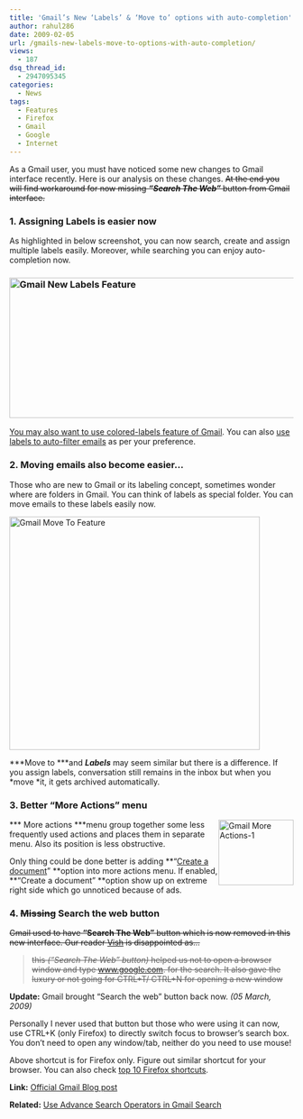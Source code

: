 ```yaml
---
title: 'Gmail’s New ‘Labels’ & ‘Move to’ options with auto-completion'
author: rahul286
date: 2009-02-05
url: /gmails-new-labels-move-to-options-with-auto-completion/
views:
  - 187
dsq_thread_id:
  - 2947095345
categories:
  - News
tags:
  - Features
  - Firefox
  - Gmail
  - Google
  - Internet
---
```

As a Gmail user, you must have noticed some new changes to Gmail interface recently. Here is our analysis on these changes. <span style="text-decoration: line-through">At the end you will find workaround for now missing <strong><em>&#8220;Search The Web&#8221; </em></strong>button from Gmail interface.</span>

### 1. Assigning Labels is easier now

As highlighted in below screenshot, you can now search, create and assign multiple labels easily. Moreover, while searching you can enjoy auto-completion now.

### [<img class="wp-image-53552" style="border-top-width: 0px;border-left-width: 0px;border-bottom-width: 0px;border-right-width: 0px" src="http://cdn.devilsworkshop.org/files/2009/02/gmailnewlabelsfeature-thumb.png" border="0" alt="Gmail New Labels Feature" width="546" height="249" />][1]

[You may also want to use colored-labels feature of Gmail][2]. You can also [use labels to auto-filter emails][3] as per your preference.

### 2. Moving emails also become easier…

Those who are new to Gmail or its labeling concept, sometimes wonder where are folders in Gmail. You can think of labels as special folder. You can move emails to these labels easily now.

[<img style="border-top-width: 0px;border-left-width: 0px;border-bottom-width: 0px;border-right-width: 0px" src="http://cdn.devilsworkshop.org/files/2009/02/gmailmovetofeature-thumb.png" border="0" alt="Gmail Move To Feature" width="444" height="414" />][4]

***Move to ***and ***Labels*** may seem similar but there is a difference. If you assign labels, conversation still remains in the inbox but when you *move *it, it gets archived automatically.

### 3. Better “More Actions” menu

***[<img style="border-top-width: 0px;border-left-width: 0px;border-bottom-width: 0px;margin-left: 0px;margin-right: 0px;border-right-width: 0px" src="http://cdn.devilsworkshop.org/files/2009/02/gmailmoreactions1-thumb.png" border="0" alt="Gmail More Actions-1" width="133" height="116" align="right" />][5] More actions ***menu group together some less frequently used actions and places them in separate menu. Also its position is less obstructive.

Only thing could be done better is adding **“[Create a document][6]” **option into more actions menu. If enabled, **“Create a document” **option show up on extreme right side which go unnoticed because of ads.

### 4. <span style="text-decoration: line-through">Missing</span> Search the web button

<span style="text-decoration: line-through">Gmail used to have <strong>&#8220;Search The Web&#8221;</strong> button which is now removed in this new interface. Our reader <a href="http://devilsworkshop.org/10-best-firefox-shortcuts-you-must-know/">Vish</a> is disappointed as…</span>

> <span style="text-decoration: line-through">this <em>(&#8220;Search The Web&#8221; button)</em> helped us not to open a browser window and type www.google.com. for the search. It also gave the luxury or not going for CTRL+T/ CTRL+N for opening a new window</span>

**Update:** Gmail brought &#8220;Search the web&#8221; button back now. *(05 March, 2009)*

Personally I never used that button but those who were using it can now, use CTRL+K (only Firefox) to directly switch focus to browser&#8217;s search box. You don’t need to open any window/tab, neither do you need to use mouse!

Above shortcut is for Firefox only. Figure out similar shortcut for your browser. You can also check [top 10 Firefox shortcuts][7].

**Link:** <a href="http://gmailblog.blogspot.com/2009/02/new-ways-to-label-with-move-to-and-auto.html" onclick="_gaq.push(['_trackEvent', 'outbound-article', 'http://gmailblog.blogspot.com/2009/02/new-ways-to-label-with-move-to-and-auto.html', 'Official Gmail Blog post']);" >Official Gmail Blog post</a>

**Related:** [Use Advance Search Operators in Gmail Search][8]

 [1]: http://cdn.devilsworkshop.org/files/2009/02/gmailnewlabelsfeature.png
 [2]: http://devilsworkshop.org/everything-about-gmails-new-colored-labels/
 [3]: http://devilsworkshop.org/how-many-gmail-addresses-you-have-gmail-trick/
 [4]: http://cdn.devilsworkshop.org/files/2009/02/gmailmovetofeature.png
 [5]: http://cdn.devilsworkshop.org/files/2009/02/gmailmoreactions1.png
 [6]: http://devilsworkshop.org/new-in-gmail-labs-covert-google-mails-into-google-docs/
 [7]: http://devilsworkshop.org/10-best-firefox-shortcuts-you-must-know/
 [8]: http://devilsworkshop.org/gmail-power-user-advance-search-operators-gmail-search/
